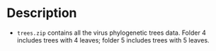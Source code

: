 # Description

* `trees.zip` contains all the virus phylogenetic trees data. Folder 4 includes trees with 4 leaves; folder 5 includes trees with 5 leaves.  

